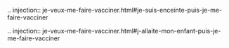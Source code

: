 .. injection:: je-veux-me-faire-vacciner.html#je-suis-enceinte-puis-je-me-faire-vacciner

.. injection:: je-veux-me-faire-vacciner.html#j-allaite-mon-enfant-puis-je-me-faire-vacciner

